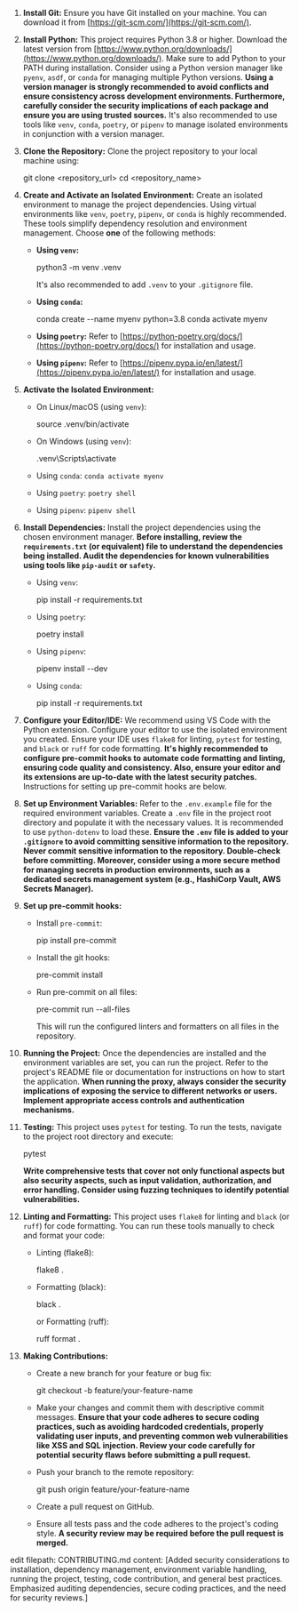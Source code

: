 1. **Install Git:** Ensure you have Git installed on your machine. You can download it from [https://git-scm.com/](https://git-scm.com/).

2. **Install Python:** This project requires Python 3.8 or higher. Download the latest version from [https://www.python.org/downloads/](https://www.python.org/downloads/). Make sure to add Python to your PATH during installation. Consider using a Python version manager like `pyenv`, `asdf`, or `conda` for managing multiple Python versions. **Using a version manager is strongly recommended to avoid conflicts and ensure consistency across development environments. Furthermore, carefully consider the security implications of each package and ensure you are using trusted sources.** It's also recommended to use tools like `venv`, `conda`, `poetry`, or `pipenv` to manage isolated environments in conjunction with a version manager.

3. **Clone the Repository:** Clone the project repository to your local machine using:

   
   git clone <repository_url>
   cd <repository_name>
   

4. **Create and Activate an Isolated Environment:** Create an isolated environment to manage the project dependencies. Using virtual environments like `venv`, `poetry`, `pipenv`, or `conda` is highly recommended. These tools simplify dependency resolution and environment management. Choose **one** of the following methods:

   * **Using `venv`:**

     
     python3 -m venv .venv
     

     It's also recommended to add `.venv` to your `.gitignore` file.

   * **Using `conda`:**

     
     conda create --name myenv python=3.8
     conda activate myenv
     

   * **Using `poetry`:** Refer to [https://python-poetry.org/docs/](https://python-poetry.org/docs/) for installation and usage.
   * **Using `pipenv`:** Refer to [https://pipenv.pypa.io/en/latest/](https://pipenv.pypa.io/en/latest/) for installation and usage.

5. **Activate the Isolated Environment:**

   * On Linux/macOS (using `venv`):

     
     source .venv/bin/activate
     

   * On Windows (using `venv`):

     
     .venv\Scripts\activate
     

   * Using `conda`: `conda activate myenv`
   * Using `poetry`: `poetry shell`
   * Using `pipenv`: `pipenv shell`

6. **Install Dependencies:** Install the project dependencies using the chosen environment manager. **Before installing, review the `requirements.txt` (or equivalent) file to understand the dependencies being installed. Audit the dependencies for known vulnerabilities using tools like `pip-audit` or `safety`.**

   * Using `venv`:

     
     pip install -r requirements.txt
     

   * Using `poetry`:

     
     poetry install
     

   * Using `pipenv`:

     
     pipenv install --dev
     

   * Using `conda`:

     
     pip install -r requirements.txt
     

7. **Configure your Editor/IDE:** We recommend using VS Code with the Python extension. Configure your editor to use the isolated environment you created. Ensure your IDE uses `flake8` for linting, `pytest` for testing, and `black` or `ruff` for code formatting. **It's highly recommended to configure pre-commit hooks to automate code formatting and linting, ensuring code quality and consistency. Also, ensure your editor and its extensions are up-to-date with the latest security patches.** Instructions for setting up pre-commit hooks are below.

8. **Set up Environment Variables:** Refer to the `.env.example` file for the required environment variables. Create a `.env` file in the project root directory and populate it with the necessary values. It is recommended to use `python-dotenv` to load these. **Ensure the `.env` file is added to your `.gitignore` to avoid committing sensitive information to the repository. Never commit sensitive information to the repository. Double-check before committing. Moreover, consider using a more secure method for managing secrets in production environments, such as a dedicated secrets management system (e.g., HashiCorp Vault, AWS Secrets Manager).**

9. **Set up pre-commit hooks:**

    * Install `pre-commit`:

        
        pip install pre-commit
        

    * Install the git hooks:

        
        pre-commit install
        

    * Run pre-commit on all files:

        
        pre-commit run --all-files
        

        This will run the configured linters and formatters on all files in the repository.

10. **Running the Project:** Once the dependencies are installed and the environment variables are set, you can run the project. Refer to the project's README file or documentation for instructions on how to start the application. **When running the proxy, always consider the security implications of exposing the service to different networks or users. Implement appropriate access controls and authentication mechanisms.**

11. **Testing:** This project uses `pytest` for testing. To run the tests, navigate to the project root directory and execute:

    
    pytest
    

    **Write comprehensive tests that cover not only functional aspects but also security aspects, such as input validation, authorization, and error handling. Consider using fuzzing techniques to identify potential vulnerabilities.**

12. **Linting and Formatting:** This project uses `flake8` for linting and `black` (or `ruff`) for code formatting. You can run these tools manually to check and format your code:

    * Linting (flake8):

      
      flake8 .
      

    * Formatting (black):

      
      black .
      

      or Formatting (ruff):

      
      ruff format .
      

13. **Making Contributions:**

    * Create a new branch for your feature or bug fix:

      
      git checkout -b feature/your-feature-name
      

    * Make your changes and commit them with descriptive commit messages. **Ensure that your code adheres to secure coding practices, such as avoiding hardcoded credentials, properly validating user inputs, and preventing common web vulnerabilities like XSS and SQL injection. Review your code carefully for potential security flaws before submitting a pull request.**
    * Push your branch to the remote repository:

      
      git push origin feature/your-feature-name
      

    * Create a pull request on GitHub.

    * Ensure all tests pass and the code adheres to the project's coding style. **A security review may be required before the pull request is merged.**

edit filepath: CONTRIBUTING.md
content: [Added security considerations to installation, dependency management, environment variable handling, running the project, testing, code contribution, and general best practices. Emphasized auditing dependencies, secure coding practices, and the need for security reviews.]